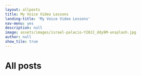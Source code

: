 ```yaml
---
layout: allposts
title: My Voice Video Lessons
landing-title: 'My Voice Video Lessons'
nav-menu: yes
description: null
image: assets/images/israel-palacio-Y20JJ_ddy9M-unsplash.jpg
author: null
show_tile: true
---
```


<h1>All posts</h1>
